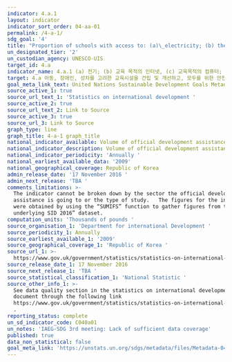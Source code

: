 ```yaml
---
indicator: 4.a.1
layout: indicator
indicator_sort_order: 04-aa-01
permalink: /4-a-1/
sdg_goal: '4'
title: "Proportion of schools with access to: (a)\_electricity; (b) the Internet for pedagogical purposes; (c) computers for pedagogical purposes; (d)\_adapted infrastructure and materials for students with disabilities; (e) basic drinking water; (f) single-sex basic sanitation facilities; and (g) basic handwashing facilities (as per the WASH indicator definitions)"
un_designated_tier: '2'
un_custodian_agency: UNESCO-UIS
target_id: 4.a
indicator_name: 4.a.1 (a) 전기; (b) 교육 목적의 인터넷, (c) 교육목적의 컴퓨터; (d) 장애학생을 위한 설비와 자료 (e) 기초식수 (f) 남녀 구분 기초 위생시설;(g)(WASH 기준 부합) 기초손씻기 시설 등에 접근할 수 있는 학교 비율
target: 4.a 아동, 장애인, 성차를 고려한 교육시설을 건립 및 개선하고, 모두를 위한 안전하고 비폭력적이며, 포용적이고 효과적인 학습환경을 제공
goal_meta_link_text: United Nations Sustainable Development Goals Metadata (pdf 210kB)
source_active_1: true
source_url_text_1: 'Statistics on international development '
source_active_2: true
source_url_text_2: Link to Source
source_active_3: true
source_url_3: Link to Source
graph_type: line
graph_title: 4-a-1 graph_title
national_indicator_available: Volume of official development assistance flows for scholarships
national_indicator_description: Volume of official development assistance flows for scholarships
national_indicator_periodicity: 'Annually '
national_earliest_available_data: '2009'
national_geographical_coverage: Republic of Korea
admin_release_date: '17 November 2016 '
admin_next_release: 'TBA '
comments_limitations: >-
  The indicator cannot be broken down by the sector the official development
  assistance is going to or the type of study.   The figures for the indicator
  were obtained by using the “SUMIFS” function to gather figures from the “data
  underlying SID 2016” dataset.
computation_units: 'Thousands of pounds '
source_organisation_1: 'Department for international Development '
source_periodicity_1: Annually
source_earliest_available_1: '2009'
source_geographical_coverage_1: 'Republic of Korea '
source_url_1: >-
  https://www.gov.uk/government/statistics/statistics-on-international-development-2016
source_release_date_1: 17 November 2016
source_next_release_1: 'TBA '
source_statistical_classification_1: 'National Statistic '
source_other_info_1: >-
  See data quality section in the statistics on international development
  document through the following link
  https://www.gov.uk/government/statistics/statistics-on-international-development-2016
  .
reporting_status: complete
un_sd_indicator_code: C040a01
un_notes: 'IAEG-SDG 3rd meeting: Lack of sufficient data coverage'
published: true
data_non_statistical: false
goal_meta_link: 'https://unstats.un.org/sdgs/metadata/files/Metadata-04-0A-01.pdf'
---
```

